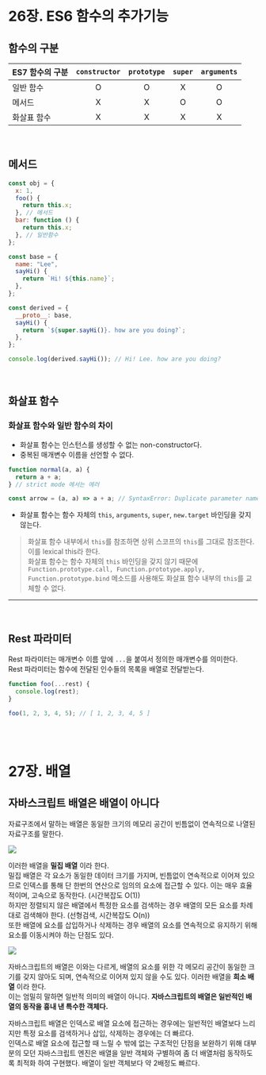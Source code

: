 # 26장. ES6 함수의 추가기능

## 함수의 구분

| ES7 함수의 구분 | `constructor` | `prototype` | `super` | `arguments` |
| --------------- | :-----------: | :---------: | :-----: | :---------: |
| 일반 함수       |       O       |      O      |    X    |      O      |
| 메서드          |       X       |      X      |    O    |      O      |
| 화살표 함수     |       X       |      X      |    X    |      X      |

<br>

## 메서드

```js
const obj = {
  x: 1,
  foo() {
    return this.x;
  }, // 메서드
  bar: function () {
    return this.x;
  }, // 일반함수
};
```

```js
const base = {
  name: "Lee",
  sayHi() {
    return `Hi! ${this.name}`;
  },
};

const derived = {
  __proto__: base,
  sayHi() {
    return `${super.sayHi()}. how are you doing?`;
  },
};

console.log(derived.sayHi()); // Hi! Lee. how are you doing?
```

<br>

## 화살표 함수

### 화살표 함수와 일반 함수의 차이

- 화살표 함수는 인스턴스를 생성할 수 없는 non-constructor다.
- 중복된 매개변수 이름을 선언할 수 없다.

```js
function normal(a, a) {
  return a + a;
} // strict mode 에서는 에러

const arrow = (a, a) => a + a; // SyntaxError: Duplicate parameter name not allowed in this context
```

- 화살표 함수는 함수 자체의 `this`, `arguments`, `super`, `new.target` 바인딩을 갖지 않는다.

> 화살표 함수 내부에서 `this`를 참조하면 상위 스코프의 `this`를 그대로 참조한다. 이를 lexical this라 한다.  
> 화살표 함수는 함수 자체의 `this` 바인딩을 갖지 않기 때문에 `Function.prototype.call, Function.prototype.apply, Function.prototype.bind` 메소드를 사용해도 화살표 함수 내부의 `this`를 교체할 수 없다.

---

<br>

## Rest 파라미터

Rest 파라미터는 매개변수 이름 앞에 `...`을 붙여서 정의한 매개변수를 의미한다.  
Rest 파라미터는 함수에 전달된 인수들의 목록을 배열로 전달받는다.

```js
function foo(...rest) {
  console.log(rest);
}

foo(1, 2, 3, 4, 5); // [ 1, 2, 3, 4, 5 ]
```

<br><br>

# 27장. 배열

## 자바스크립트 배열은 배열이 아니다

자료구조에서 말하는 배열은 동일한 크기의 메모리 공간이 빈틈없이 연속적으로 나열된 자료구조를 말한다.

![](https://media.vlpt.us/images/minj9_6/post/00da19d1-aefa-4fbb-bc85-e00cbea3441e/image.png)

이러한 배열을 **밀집 배열** 이라 한다.  
밀집 배열은 각 요소가 동일한 데이터 크기를 가지며, 빈틈없이 연속적으로 이어져 있으므로 인덱스를 통해 단 한번의 연산으로 임의의 요소에 접근할 수 있다. 이는 매우 효율적이며, 고속으로 동작한다. (시간복잡도 O(1))  
하지만 정렬되지 않은 배열에서 특정한 요소를 검색하는 경우 배열의 모든 요소를 차례대로 검색해야 한다. (선형검색, 시간복잡도 O(n))  
또한 배열에 요소를 삽입하거나 삭제하는 경우 배열의 요소를 연속적으로 유지하기 위해 요소를 이동시켜야 하는 단점도 있다.

![](https://media.vlpt.us/images/minj9_6/post/1e4878d5-d31e-44ca-8211-f7c124babda9/image.png)

자바스크립트의 배열은 이와는 다르게, 배열의 요소를 위한 각 메모리 공간이 동일한 크기를 갖지 않아도 되며, 연속적으로 이어져 있지 않을 수도 있다. 이러한 배열을 **희소 배열** 이라 한다.  
이는 엄밀히 말하면 일반적 의미의 배열이 아니다. **자바스크립트의 배열은 일반적인 배열의 동작을 흉내 낸 특수한 객체다.**

자바스크립트 배열은 인덱스로 배열 요소에 접근하는 경우에는 일반적인 배열보다 느리지만 특정 요소를 검색하거나 삽입, 삭제하는 경우에는 더 빠르다.  
인덱스로 배열 요소에 접근할 때 느릴 수 밖에 없는 구조적인 단점을 보완하기 위해 대부분의 모던 자바스크립트 엔진은 배열을 일반 객체와 구별하여 좀 더 배열처럼 동작하도록 최적화 하여 구현했다. 배열이 일반 객체보다 약 2배정도 빠르다.

